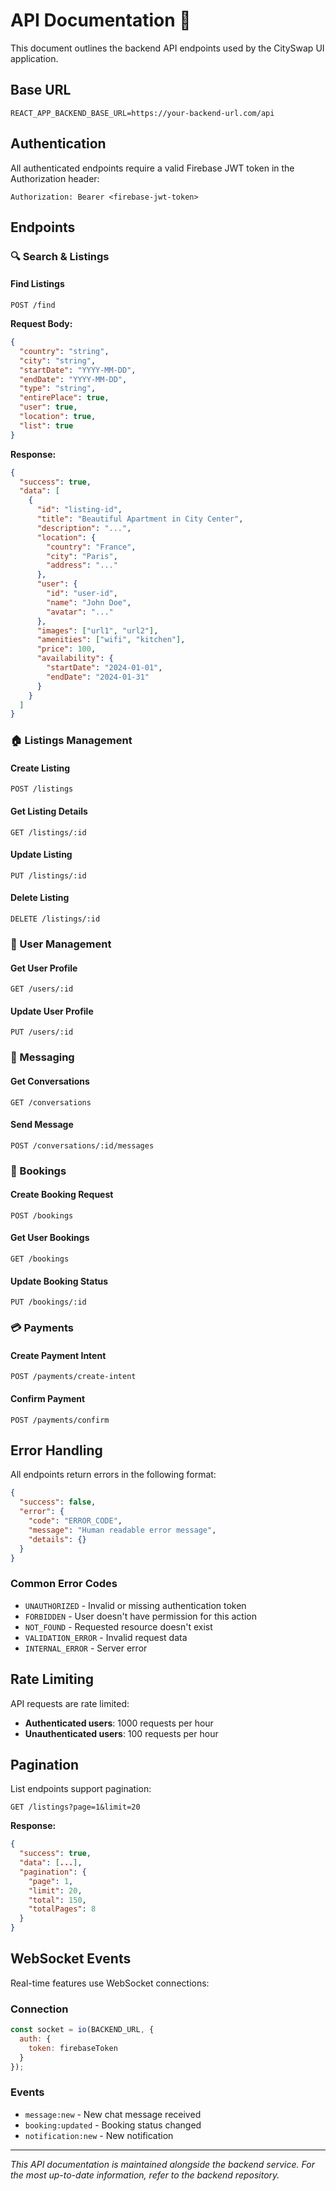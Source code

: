 # API Documentation 🔌

This document outlines the backend API endpoints used by the CitySwap UI application.

## Base URL

```
REACT_APP_BACKEND_BASE_URL=https://your-backend-url.com/api
```

## Authentication

All authenticated endpoints require a valid Firebase JWT token in the Authorization header:

```
Authorization: Bearer <firebase-jwt-token>
```

## Endpoints

### 🔍 Search & Listings

#### Find Listings
```http
POST /find
```

**Request Body:**
```json
{
  "country": "string",
  "city": "string", 
  "startDate": "YYYY-MM-DD",
  "endDate": "YYYY-MM-DD",
  "type": "string",
  "entirePlace": true,
  "user": true,
  "location": true,
  "list": true
}
```

**Response:**
```json
{
  "success": true,
  "data": [
    {
      "id": "listing-id",
      "title": "Beautiful Apartment in City Center",
      "description": "...",
      "location": {
        "country": "France",
        "city": "Paris",
        "address": "..."
      },
      "user": {
        "id": "user-id",
        "name": "John Doe",
        "avatar": "..."
      },
      "images": ["url1", "url2"],
      "amenities": ["wifi", "kitchen"],
      "price": 100,
      "availability": {
        "startDate": "2024-01-01",
        "endDate": "2024-01-31"
      }
    }
  ]
}
```

### 🏠 Listings Management

#### Create Listing
```http
POST /listings
```

#### Get Listing Details
```http
GET /listings/:id
```

#### Update Listing
```http
PUT /listings/:id
```

#### Delete Listing
```http
DELETE /listings/:id
```

### 👥 User Management

#### Get User Profile
```http
GET /users/:id
```

#### Update User Profile
```http
PUT /users/:id
```

### 💬 Messaging

#### Get Conversations
```http
GET /conversations
```

#### Send Message
```http
POST /conversations/:id/messages
```

### 📅 Bookings

#### Create Booking Request
```http
POST /bookings
```

#### Get User Bookings
```http
GET /bookings
```

#### Update Booking Status
```http
PUT /bookings/:id
```

### 💳 Payments

#### Create Payment Intent
```http
POST /payments/create-intent
```

#### Confirm Payment
```http
POST /payments/confirm
```

## Error Handling

All endpoints return errors in the following format:

```json
{
  "success": false,
  "error": {
    "code": "ERROR_CODE",
    "message": "Human readable error message",
    "details": {}
  }
}
```

### Common Error Codes

- `UNAUTHORIZED` - Invalid or missing authentication token
- `FORBIDDEN` - User doesn't have permission for this action
- `NOT_FOUND` - Requested resource doesn't exist
- `VALIDATION_ERROR` - Invalid request data
- `INTERNAL_ERROR` - Server error

## Rate Limiting

API requests are rate limited:
- **Authenticated users**: 1000 requests per hour
- **Unauthenticated users**: 100 requests per hour

## Pagination

List endpoints support pagination:

```http
GET /listings?page=1&limit=20
```

**Response:**
```json
{
  "success": true,
  "data": [...],
  "pagination": {
    "page": 1,
    "limit": 20,
    "total": 150,
    "totalPages": 8
  }
}
```

## WebSocket Events

Real-time features use WebSocket connections:

### Connection
```javascript
const socket = io(BACKEND_URL, {
  auth: {
    token: firebaseToken
  }
});
```

### Events
- `message:new` - New chat message received
- `booking:updated` - Booking status changed
- `notification:new` - New notification

---

*This API documentation is maintained alongside the backend service. For the most up-to-date information, refer to the backend repository.*
